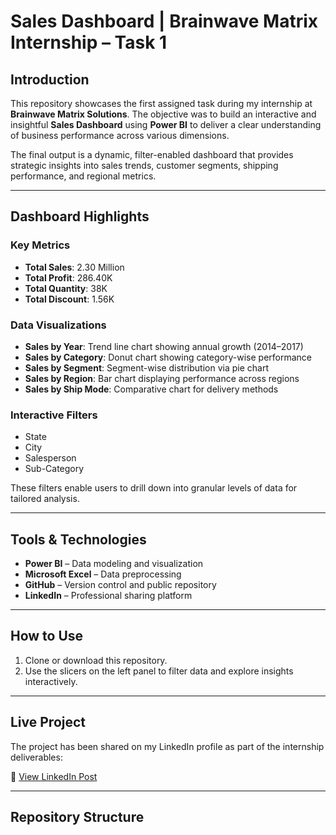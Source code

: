 # Sales Dashboard | Brainwave Matrix Internship – Task 1


## Introduction

This repository showcases the first assigned task during my internship at **Brainwave Matrix Solutions**. The objective was to build an interactive and insightful **Sales Dashboard** using **Power BI** to deliver a clear understanding of business performance across various dimensions.

The final output is a dynamic, filter-enabled dashboard that provides strategic insights into sales trends, customer segments, shipping performance, and regional metrics.

---

## Dashboard Highlights

### Key Metrics
- **Total Sales**: 2.30 Million
- **Total Profit**: 286.40K
- **Total Quantity**: 38K
- **Total Discount**: 1.56K

### Data Visualizations
- **Sales by Year**: Trend line chart showing annual growth (2014–2017)
- **Sales by Category**: Donut chart showing category-wise performance
- **Sales by Segment**: Segment-wise distribution via pie chart
- **Sales by Region**: Bar chart displaying performance across regions
- **Sales by Ship Mode**: Comparative chart for delivery methods

### Interactive Filters
- State  
- City  
- Salesperson  
- Sub-Category

These filters enable users to drill down into granular levels of data for tailored analysis.

---

## Tools & Technologies

- **Power BI** – Data modeling and visualization  
- **Microsoft Excel** – Data preprocessing  
- **GitHub** – Version control and public repository  
- **LinkedIn** – Professional sharing platform  

---

## How to Use

1. Clone or download this repository.
2. Use the slicers on the left panel to filter data and explore insights interactively.

---

## Live Project

The project has been shared on my LinkedIn profile as part of the internship deliverables:

🔗 [View LinkedIn Post](https://www.linkedin.com/posts/yousif-ahmed-ibrahim_dataanalytics-powerbi-businessintelligence-activity-7317201792025411585-bqR1?utm_source=share&utm_medium=member_desktop&rcm=ACoAAEDJYW4BTDecHXqmIQjD7N-T0EAet2ahkPo)

---

## Repository Structure

